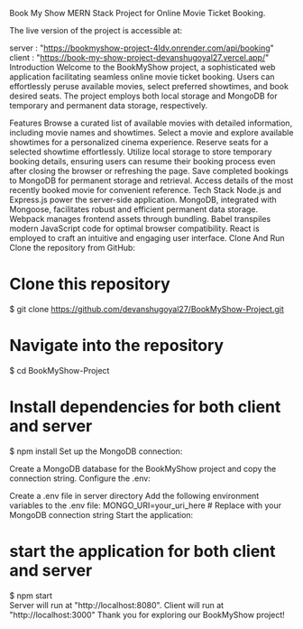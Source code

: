 Book My Show
MERN Stack Project for Online Movie Ticket Booking.

The live version of the project is accessible at:

server : "https://bookmyshow-project-4ldv.onrender.com/api/booking"
client : "https://book-my-show-project-devanshugoyal27.vercel.app/"
Introduction
Welcome to the BookMyShow project, a sophisticated web application facilitating seamless online movie ticket booking. Users can effortlessly peruse available movies, select preferred showtimes, and book desired seats. The project employs both local storage and MongoDB for temporary and permanent data storage, respectively.

Features
Browse a curated list of available movies with detailed information, including movie names and showtimes.
Select a movie and explore available showtimes for a personalized cinema experience.
Reserve seats for a selected showtime effortlessly.
Utilize local storage to store temporary booking details, ensuring users can resume their booking process even after closing the browser or refreshing the page.
Save completed bookings to MongoDB for permanent storage and retrieval.
Access details of the most recently booked movie for convenient reference.
Tech Stack
Node.js and Express.js power the server-side application.
MongoDB, integrated with Mongoose, facilitates robust and efficient permanent data storage.
Webpack manages frontend assets through bundling.
Babel transpiles modern JavaScript code for optimal browser compatibility.
React is employed to craft an intuitive and engaging user interface.
Clone And Run
Clone the repository from GitHub:

# Clone this repository
$ git clone https://github.com/devanshugoyal27/BookMyShow-Project.git

# Navigate into the repository
$ cd BookMyShow-Project

# Install dependencies for both client and server
$ npm install
Set up the MongoDB connection:

Create a MongoDB database for the BookMyShow project and copy the connection string.
Configure the .env:

Create a .env file in server directory
Add the following environment variables to the .env file:
MONGO_URI=your_uri_here  # Replace with your MongoDB connection string
Start the application:

# start the application for both client and server
$ npm start  
Server will run at "http://localhost:8080".
Client will run at "http://localhost:3000"
Thank you for exploring our BookMyShow project!
